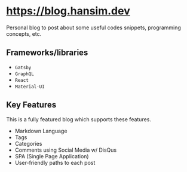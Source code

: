 # https://blog.hansim.dev

Personal blog to post about some useful codes snippets, programming concepts, etc.

## Frameworks/libraries

- `Gatsby`
- `GraphQL`
- `React`
- `Material-UI`

## Key Features

This is a fully featured blog which supports these features.

- Markdown Language
- Tags
- Categories
- Comments using Social Media w/ DisQus
- SPA (Single Page Application)
- User-friendly paths to each post
